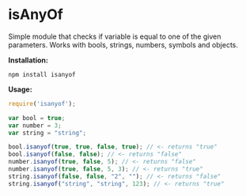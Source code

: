 ﻿# isAnyOf

Simple module that checks if variable is equal to one of the given parameters. Works with bools, strings, numbers, symbols and objects.

**Installation:**
```
npm install isanyof
```

**Usage:**
```javascript
require('isanyof');

var bool = true;
var number = 3;
var string = "string";

bool.isanyof(true, true, false, true); // <- returns "true"
bool.isanyof(false, false); // <- returns "false"
number.isanyof(true, false, 5); // <- returns "false"
number.isanyof(true, false, 5, 3); // <- returns "true"
string.isanyof(false, false, "2", ""); // <- returns "false"
string.isanyof("string", "string", 123); // <- returns "true"

```